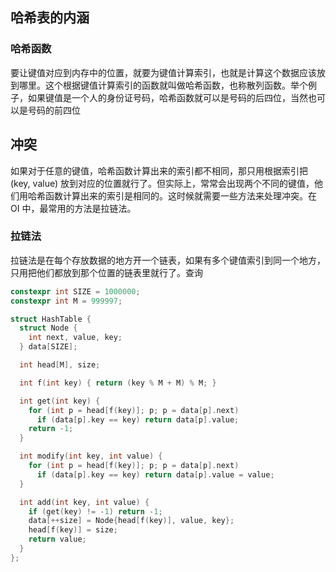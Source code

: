 ## 哈希表的内涵

### 哈希函数
要让键值对应到内存中的位置，就要为键值计算索引，也就是计算这个数据应该放到哪里。这个根据键值计算索引的函数就叫做哈希函数，也称散列函数。举个例子，如果键值是一个人的身份证号码，哈希函数就可以是号码的后四位，当然也可以是号码的前四位

## 冲突
如果对于任意的键值，哈希函数计算出来的索引都不相同，那只用根据索引把 (key, value) 放到对应的位置就行了。但实际上，常常会出现两个不同的键值，他们用哈希函数计算出来的索引是相同的。这时候就需要一些方法来处理冲突。在 OI 中，最常用的方法是拉链法。

### 拉链法
拉链法是在每个存放数据的地方开一个链表，如果有多个键值索引到同一个地方，只用把他们都放到那个位置的链表里就行了。查询

```cpp
constexpr int SIZE = 1000000;
constexpr int M = 999997;

struct HashTable {
  struct Node {
    int next, value, key;
  } data[SIZE];

  int head[M], size;

  int f(int key) { return (key % M + M) % M; }

  int get(int key) {
    for (int p = head[f(key)]; p; p = data[p].next)
      if (data[p].key == key) return data[p].value;
    return -1;
  }

  int modify(int key, int value) {
    for (int p = head[f(key)]; p; p = data[p].next)
      if (data[p].key == key) return data[p].value = value;
  }

  int add(int key, int value) {
    if (get(key) != -1) return -1;
    data[++size] = Node{head[f(key)], value, key};
    head[f(key)] = size;
    return value;
  }
};

```
